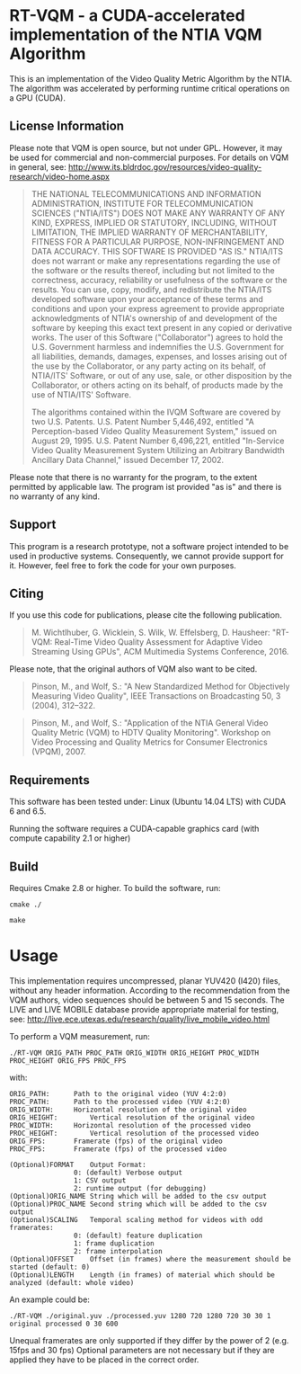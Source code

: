 # RT-VQM - a CUDA-accelerated implementation of the NTIA VQM Algorithm

This is an implementation of the Video Quality Metric Algorithm by the NTIA.
The algorithm was accelerated by performing runtime critical operations on a GPU (CUDA).

## License Information

Please note that VQM is open source, but not under GPL. However, it may be used for commercial and non-commercial purposes.
For details on VQM in general, see: http://www.its.bldrdoc.gov/resources/video-quality-research/video-home.aspx

> THE NATIONAL TELECOMMUNICATIONS AND INFORMATION ADMINISTRATION, INSTITUTE FOR TELECOMMUNICATION SCIENCES ("NTIA/ITS") DOES NOT MAKE ANY WARRANTY OF ANY KIND, EXPRESS, IMPLIED OR STATUTORY, INCLUDING, WITHOUT LIMITATION, THE IMPLIED WARRANTY OF MERCHANTABILITY, FITNESS FOR A PARTICULAR PURPOSE, NON-INFRINGEMENT AND DATA ACCURACY.  THIS SOFTWARE IS PROVIDED "AS IS."  NTIA/ITS does not warrant or make any representations regarding the use of the software or the results thereof, including but not limited to the correctness, accuracy, reliability or usefulness of the software or the results.  You can use, copy, modify, and redistribute the NTIA/ITS developed software upon your acceptance of these terms and conditions and upon your express agreement to provide appropriate acknowledgments of NTIA's ownership of and development of the software by keeping this exact text present in any copied or derivative works.
> The user of this Software ("Collaborator") agrees to hold the U.S. Government harmless and indemnifies the U.S. Government for all liabilities, demands, damages, expenses, and losses arising out of the use by the Collaborator, or any party acting on its behalf, of NTIA/ITS' Software, or out of any use, sale, or other disposition by the Collaborator, or others acting on its behalf, of products made by the use of NTIA/ITS' Software.
>
> The algorithms contained within the IVQM Software are covered by two U.S. Patents.
> U.S. Patent Number 5,446,492, entitled "A Perception-based Video Quality Measurement System," issued on August 29, 1995.
> U.S. Patent Number 6,496,221, entitled "In-Service Video Quality Measurement System Utilizing an Arbitrary Bandwidth Ancillary Data Channel," issued December 17, 2002.

Please note that there is no warranty for the program, to the extent permitted by applicable law. The program ist provided "as is" and there is no warranty of any kind. 

## Support

This program is a research prototype, not a software project intended to be used in productive systems. Consequently, we cannot provide support for it. However, feel free to fork the code for your own purposes.

## Citing

If you use this code for publications, please cite the following publication.

> M. Wichtlhuber, G. Wicklein, S. Wilk, W. Effelsberg, D. Hausheer: "RT-VQM: Real-Time Video Quality Assessment for Adaptive Video Streaming Using GPUs", ACM Multimedia Systems Conference, 2016.

Please note, that the original authors of VQM also want to be cited.

> Pinson, M., and Wolf, S.: "A New Standardized Method for Objectively Measuring Video Quality", IEEE Transactions on Broadcasting 50, 3 (2004), 312–322.

> Pinson, M., and Wolf, S.: "Application of the NTIA General Video Quality Metric (VQM) to HDTV Quality Monitoring". Workshop on Video Processing and Quality Metrics for Consumer Electronics (VPQM), 2007.

## Requirements

This software has been tested under: Linux (Ubuntu 14.04 LTS) with CUDA 6 and 6.5.

Running the software requires a CUDA-capable graphics card (with compute capability 2.1 or higher)

## Build
Requires Cmake 2.8 or higher. To build the software, run:

`cmake ./`

`make`

# Usage

This implementation requires uncompressed, planar YUV420 (I420) files, without any header information. 
According to the recommendation from the VQM authors, video sequences should be between 5 and 15 seconds.
The LIVE and LIVE MOBILE database provide appropriate material for testing, see: http://live.ece.utexas.edu/research/quality/live_mobile_video.html

To perform a VQM measurement, run:

`./RT-VQM ORIG_PATH PROC_PATH ORIG_WIDTH ORIG_HEIGHT PROC_WIDTH PROC_HEIGHT ORIG_FPS PROC_FPS`

with:

    ORIG_PATH:		Path to the original video (YUV 4:2:0)
    PROC_PATH:		Path to the processed video (YUV 4:2:0)
    ORIG_WIDTH:		Horizontal resolution of the original video 
    ORIG_HEIGHT:		Vertical resolution of the original video 
    PROC_WIDTH:		Horizontal resolution of the processed video 
    PROC_HEIGHT:		Vertical resolution of the processed video 
    ORIG_FPS:		Framerate (fps) of the original video
    PROC_FPS:		Framerate (fps) of the processed video

    (Optional)FORMAT	Output Format:
	    			0: (default) Verbose output
	    			1: CSV output	
	    			2: runtime output (for debugging)
    (Optional)ORIG_NAME	String which will be added to the csv output	
    (Optional)PROC_NAME	Second string which will be added to the csv output	
    (Optional)SCALING	Temporal scaling method for videos with odd framerates:
	    			0: (default) feature duplication
	    			1: frame duplication
	    			2: frame interpolation	
    (Optional)OFFSET	Offset (in frames) where the measurement should be started (default: 0)
    (Optional)LENGTH	Length (in frames) of material which should be analyzed (default: whole video)

An example could be:

`./RT-VQM ./original.yuv ./processed.yuv 1280 720 1280 720 30 30 1 original processed 0 30 600`

Unequal framerates are only supported if they differ by the power of 2 (e.g. 15fps and 30 fps)
Optional parameters are not necessary but if they are applied they have to be placed in the correct order.
